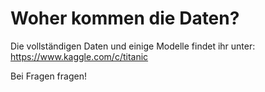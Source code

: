 # Woher kommen die Daten?

Die vollständigen Daten und einige Modelle findet ihr unter: https://www.kaggle.com/c/titanic

Bei Fragen fragen!
